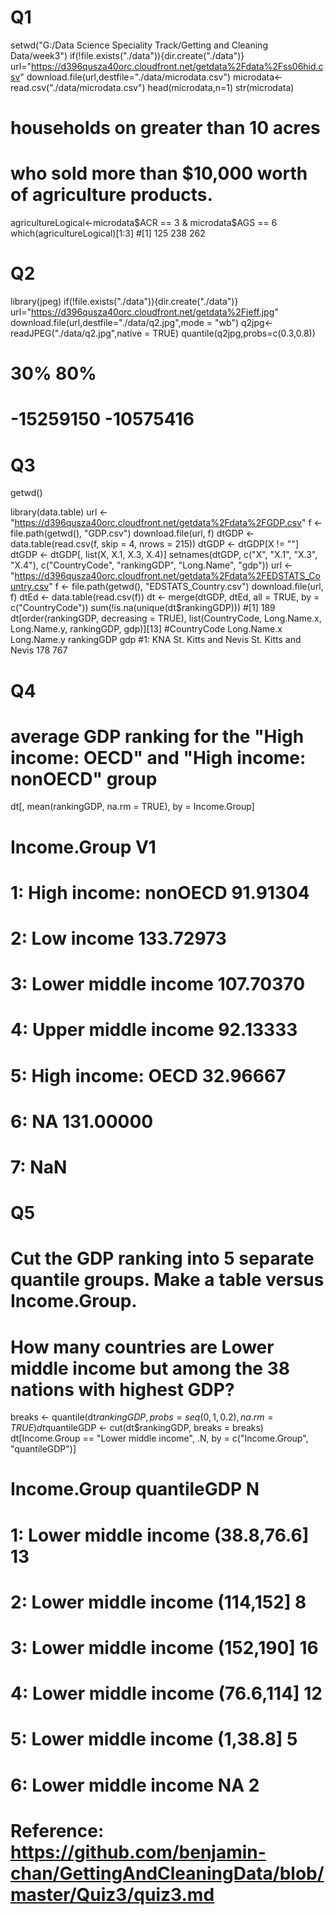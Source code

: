 # Q1
setwd("G:/Data Science Speciality Track/Getting and Cleaning Data/week3")
if(!file.exists("./data")){dir.create("./data")}
url="https://d396qusza40orc.cloudfront.net/getdata%2Fdata%2Fss06hid.csv"
download.file(url,destfile="./data/microdata.csv")
microdata<-read.csv("./data/microdata.csv")
head(microdata,n=1)
str(microdata)
# households on greater than 10 acres 
# who sold more than $10,000 worth of agriculture products.
agricultureLogical<-microdata$ACR == 3 & microdata$AGS == 6
which(agricultureLogical)[1:3]
#[1] 125 238 262

# Q2
library(jpeg)
if(!file.exists("./data")){dir.create("./data")}
url="https://d396qusza40orc.cloudfront.net/getdata%2Fjeff.jpg"
download.file(url,destfile="./data/q2.jpg",mode = "wb")
q2jpg<-readJPEG("./data/q2.jpg",native = TRUE)
quantile(q2jpg,probs=c(0.3,0.8))
# 30%       80% 
# -15259150 -10575416 

# Q3
getwd()

library(data.table)
url <- "https://d396qusza40orc.cloudfront.net/getdata%2Fdata%2FGDP.csv"
f <- file.path(getwd(), "GDP.csv")
download.file(url, f)
dtGDP <- data.table(read.csv(f, skip = 4, nrows = 215))
dtGDP <- dtGDP[X != ""]
dtGDP <- dtGDP[, list(X, X.1, X.3, X.4)]
setnames(dtGDP, c("X", "X.1", "X.3", "X.4"), c("CountryCode", "rankingGDP", 
                                               "Long.Name", "gdp"))
url <- "https://d396qusza40orc.cloudfront.net/getdata%2Fdata%2FEDSTATS_Country.csv"
f <- file.path(getwd(), "EDSTATS_Country.csv")
download.file(url, f)
dtEd <- data.table(read.csv(f))
dt <- merge(dtGDP, dtEd, all = TRUE, by = c("CountryCode"))
sum(!is.na(unique(dt$rankingGDP)))
#[1] 189
dt[order(rankingGDP, decreasing = TRUE), list(CountryCode, Long.Name.x, Long.Name.y, 
                                              rankingGDP, gdp)][13]
#CountryCode         Long.Name.x         Long.Name.y rankingGDP   gdp
#1:         KNA St. Kitts and Nevis St. Kitts and Nevis        178  767

# Q4
# average GDP ranking for the "High income: OECD" and "High income: nonOECD" group
dt[, mean(rankingGDP, na.rm = TRUE), by = Income.Group]
# Income.Group        V1
# 1: High income: nonOECD  91.91304
# 2:           Low income 133.72973
# 3:  Lower middle income 107.70370
# 4:  Upper middle income  92.13333
# 5:    High income: OECD  32.96667
# 6:                   NA 131.00000
# 7:                            NaN

# Q5
# Cut the GDP ranking into 5 separate quantile groups. Make a table versus Income.Group. 
# How many countries are Lower middle income but among the 38 nations with highest GDP?
breaks <- quantile(dt$rankingGDP, probs = seq(0, 1, 0.2), na.rm = TRUE)
dt$quantileGDP <- cut(dt$rankingGDP, breaks = breaks)
dt[Income.Group == "Lower middle income", .N, by = c("Income.Group", "quantileGDP")]
# Income.Group quantileGDP  N
# 1: Lower middle income (38.8,76.6] 13
# 2: Lower middle income   (114,152]  8
# 3: Lower middle income   (152,190] 16
# 4: Lower middle income  (76.6,114] 12
# 5: Lower middle income    (1,38.8]  5
# 6: Lower middle income          NA  2

# Reference: https://github.com/benjamin-chan/GettingAndCleaningData/blob/master/Quiz3/quiz3.md


